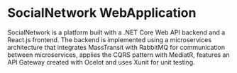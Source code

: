 # SocialNetwork WebApplication

SocialNetwork is a platform built with a .NET Core Web API backend and a React.js frontend. The backend is implemented using a microservices architecture that integrates MassTransit with RabbitMQ for communication between microservices, applies the CQRS pattern with MediatR, features an API Gateway created with Ocelot and uses Xunit for unit testing.
